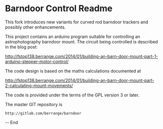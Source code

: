 Barndoor Control Readme
=======================

This fork introduces new variants for curved rod barndoor trackers and possibly other enhancements.

This project contains an arduino program suitable for controlling an
astrophotography barndoor mount. The circuit being controlled is
described in the blog post:

  http://fstop138.berrange.com/2014/01/building-an-barn-door-mount-part-1-arduino-stepper-motor-control/

The code design is based on the maths calculations documented at

  http://fstop138.berrange.com/2014/01/building-an-barn-door-mount-part-2-calculating-mount-movements/

The code is provided under the terms of the GPL version 3 or later.

The master GIT repository is

    http://gitlab.com/berrange/barndoor

-- End
